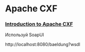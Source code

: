 # Apache CXF

### [Introduction to Apache CXF](https://www.baeldung.com/introduction-to-apache-cxf)

Используй SoapUI

http://localhost:8080/baeldung?wsdl